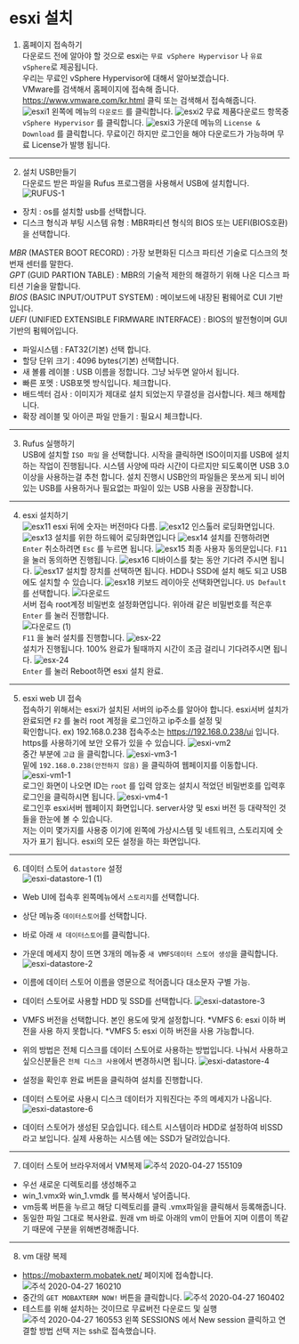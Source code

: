 # esxi 설치
1. 홈페이지 접속하기 <br>
다운로드 전에 알아야 할 것으로 esxi는 `무료 vSphere Hypervisor` 나 `유료 vSphere`로 제공됩니다. <br>
우리는 무료인 vSphere Hypervisor에 대해서 알아보겠습니다. <br>
VMware를 검색해서 홈페이지에 접속해 줍니다. https://www.vmware.com/kr.html 클릭 또는 검색해서 접속해줍니다. <br>
![esxi1](https://user-images.githubusercontent.com/63625609/80326477-e2729c80-8873-11ea-824b-cfb90c358414.png)
왼쪽에 메뉴의 `다운로드` 를 클릭합니다.
![esxi2](https://user-images.githubusercontent.com/63625609/80326523-06ce7900-8874-11ea-9c25-9e5d4556c2bd.png)
무료 제품다운로드 항목중 `vSphere Hypervisor` 를 클릭합니다.
![esxi3](https://user-images.githubusercontent.com/63625609/80326579-3e3d2580-8874-11ea-8d72-0d349700161c.png)
가운데 메뉴의 `License & Download` 를 클릭합니다. 무료이긴 하지만 로그인을 해야 다운로드가 가능하며 무료 License가 발행 됩니다.

-----
2. 설치 USB만들기 <br>
다운로드 받은 파일을 Rufus 프로그램을 사용해서 USB에 설치합니다. <br>
![RUFUS-1](https://user-images.githubusercontent.com/63625609/80326713-a25fe980-8874-11ea-900b-44c7e3ed1a21.png)
* 장치 : os를 설치할 usb를 선택합니다. <br>
* 디스크 형식과 부팅 시스템 유형 : MBR파티션 형식의 BIOS 또는 UEFI(BIOS호환)을 선택합니다. <br>
 
 *MBR* (MASTER BOOT RECORD) : 가장 보편화된 디스크 파티션 기술로 디스크의 첫번재 센터를 말한다. <br>
 *GPT* (GUID PARTION TABLE) : MBR의 기술적 제한의 해결하기 위해 나온 디스크 파티션 기술을 말합니다. <br>
 *BIOS* (BASIC INPUT/OUTPUT SYSTEM) : 메이보드에 내장된 펌웨어로 CUI 기반입니다. <br>
 *UEFI* (UNIFIED EXTENSIBLE FIRMWARE INTERFACE) : BIOS의 발전형이며 GUI 기반의 펌웨어입니다. <br>

* 파일시스템 : FAT32(기본) 선택 합니다.
* 할당 단위 크기 : 4096 bytes(기본) 선택합니다.
* 새 볼륨 레이블 : USB 이름을 정합니다. 그냥 놔두면 알아서 됩니다.
* 빠른 포멧 : USB포멧 방식입니다. 체크합니다.
* 배드섹터 검사 : 이미지가 제대로 설치 되었는지 무결성을 검사합니다. 체크 해제합니다.
* 확장 레이블 및 아이콘 파일 만들기 : 필요시 체크합니다.

-----
3. Rufus 실행하기 <br>
USB에 설치할 `ISO 파일` 을 선택합니다. 시작을 클릭하면 ISO이미지를 USB에 설치하는 작업이 진행됩니다. 시스템 사양에 따라 시간이 다르지만 되도록이면 USB 3.0이상을 사용하는걸 추천 합니다. 설치 진행시 USB안의 파일들은 못쓰게 되니 비어있는 USB를 사용하거나 필요없는 파일이 있는 USB 사용을 권장합니다.

-----
4. esxi 설치하기 <br>
![esx11](https://user-images.githubusercontent.com/63625609/80325068-b0ab0700-886e-11ea-84fc-77492fdb7cbe.png)
esxi 뒤에 숫자는 버전마다 다름. 
![esx12](https://user-images.githubusercontent.com/63625609/80325149-efd95800-886e-11ea-90f4-0a3c9f8e4639.png)
인스톨러 로딩화면입니다. 
![esx13](https://user-images.githubusercontent.com/63625609/80325200-29aa5e80-886f-11ea-8936-5a2cd4c42cf4.png)
설치를 위한 하드웨어 로딩화면입니다
![esx14](https://user-images.githubusercontent.com/63625609/80325262-59596680-886f-11ea-8eb4-52067e1eab2a.png)
설치를 진행하려면 `Enter` 취소하려면 `Esc` 를 누르면 됩니다.
![esx15](https://user-images.githubusercontent.com/63625609/80325302-8c9bf580-886f-11ea-940c-7d51f38acb26.png)
최종 사용자 동의문입니다. `F11` 을 눌러 동의하면 진행됩니다.
![esx16](https://user-images.githubusercontent.com/63625609/80325344-c40aa200-886f-11ea-9d88-32712f8e0b89.png)
디바이스를 찾는 동안 기다려 주시면 됩니다.
![esx17](https://user-images.githubusercontent.com/63625609/80325383-e8667e80-886f-11ea-97c3-542d30e9a17e.png)
설치할 장치를 선택하면 됩니다. HDD나 SSD에 설치 해도 되고 USB에도 설치할 수 있습니다.
![esx18](https://user-images.githubusercontent.com/63625609/80325453-2499df00-8870-11ea-916d-396fa65041dc.png)
키보드 레이아웃 선택화면입니다. `US Default` 를 선택합니다.
![다운로드](https://user-images.githubusercontent.com/63625609/80325537-8e19ed80-8870-11ea-9b9a-ba804af22274.png) <br>
서버 접속 root계정 비밀번호 설정화면입니다. 위아래 같은 비밀번호를 적은후 `Enter` 를 눌러 진행합니다. <br>
![다운로드 (1)](https://user-images.githubusercontent.com/63625609/80325605-d20cf280-8870-11ea-82b0-34218a4e899c.png) <br>
`F11` 을 눌러 설치를 진행합니다.
![esx-22](https://user-images.githubusercontent.com/63625609/80325654-fcf74680-8870-11ea-8eea-24f4d772dde3.png) <br>
설치가 진행됩니다. 100% 완료가 될때까지 시간이 조금 걸리니 기다려주시면 됩니다.
![esx-24](https://user-images.githubusercontent.com/63625609/80325687-2021f600-8871-11ea-831b-0296c94bdeef.png) <br>
`Enter` 를 눌러 Reboot하면 esxi 설치 완료. <br>

-------
5. esxi web UI 접속 <br>
접속하기 위해서는 esxi가 설치된 서버의 ip주소를 알아야 합니다. esxi서버 설치가 완료되면 `F2` 를 눌러 root 계정을 로그인하고 ip주소를 설정 및 <br>
확인합니다. ex) 192.168.0.238 접속주소는 https://192.168.0.238/ui 입니다. https를 사용하기에 보안 오류가 있을 수 있습니다.
![esxi-vm2](https://user-images.githubusercontent.com/63625609/80325927-1e0c6700-8872-11ea-8d71-652cbbad6483.png) <br>
중간 부분에 `고급` 을 클릭합니다.
![esxi-vm3-1](https://user-images.githubusercontent.com/63625609/80325970-4005e980-8872-11ea-8252-a162ddba982a.png) <br>
밑에 `192.168.0.238(안전하지 않음)` 을 클릭하여 웹페이지를 이동합니다.
![esxi-vm1-1](https://user-images.githubusercontent.com/63625609/80326034-780d2c80-8872-11ea-9dc1-94378c0c0c98.png) <br>
로그인 화면이 나오면 ID는 `root` 를 입력 암호는 설치시 적었던 비밀번호를 입력후 로그인을 클릭하시면 됩니다.
![esxi-vm4-1](https://user-images.githubusercontent.com/63625609/80326128-b86caa80-8872-11ea-941a-fcf4bcc0295d.png) <br>
로그인후 esxi서버 웹페이지 화면입니다. server사양 및 esxi 버전 등 대략적인 것들을 한눈에 볼 수 있습니다. <br>
저는 이미 몇가지를 사용중 이기에 왼쪽에 가상시스템 및 네트워크, 스토리지에 숫자가 표기 됩니다. esxi의 모든 설정을 하는 화면입니다.

-----
6. 데이터 스토어 `datastore` 설정 <br>
![esxi-datastore-1 (1)](https://user-images.githubusercontent.com/63625609/80327313-a260e900-8876-11ea-9c05-84ffdcf9f74b.png)
* Web UI에 접속후 왼쪽메뉴에서 `스토리지`를 선택합니다.
* 상단 메뉴중 `데이터스토어`를 선택합니다.
* 바로 아래 `새 데이터스토어`를 클릭합니다.
* 가운데 메세지 창이 뜨면 3개의 메뉴중 `새 VMFS데이터 스토어 생성`을 클릭합니다.
![esxi-datastore-2](https://user-images.githubusercontent.com/63625609/80327409-f7046400-8876-11ea-99c6-e28df839c893.png)
* 이름에 데이터 스토어 이름을 영문으로 적어줍니다 대소문자 구별 가능.
* 데이터 스토어로 사용할 HDD 및 SSD를 선택합니다.
![esxi-datastore-3](https://user-images.githubusercontent.com/63625609/80327475-29ae5c80-8877-11ea-8acd-fe021fa30f52.png)
* VMFS 버전을 선택합니다. 본인 용도에 맞게 설정합니다. 
*VMFS 6: esxi 이하 버전을 사용 하지 못합니다.
*VMFS 5: esxi 이하 버전을 사용 가능합니다.

* 위의 방법은 전체 디스크를 데이터 스토어로 사용하는 방법입니다. 나눠서 사용하고 싶으신분들은 `전체 디스크 사용`에서 변경하시면 됩니다.
![esxi-datastore-4](https://user-images.githubusercontent.com/63625609/80327587-9cb7d300-8877-11ea-9d94-125106bca2db.png)
* 설정을 확인후 완료 버튼을 클릭하여 설치를 진행합니다.
* 데이터 스토어로 사용시 디스크 데이터가 지워진다는 주의 메세지가 나옵니다.
![esxi-datastore-6](https://user-images.githubusercontent.com/63625609/80327651-d092f880-8877-11ea-89a5-7e6747d5d339.png)
* 데이터 스토어가 생성된 모습입니다. 테스트 시스템이라 HDD로 설정하여 비SSD라고 보입니다. 실제 사용하는 시스템 에는 SSD가 달려있습니다.
---------
7. 데이터 스토어 브라우저에서 VM복제
![주석 2020-04-27 155109](https://user-images.githubusercontent.com/63625609/80342420-1e6f2700-889f-11ea-9247-142ff4471892.png)
* 우선 새로운 디렉토리를 생성해주고
* win_1.vmx와 win_1.vmdk 를 복사해서 넣어줍니다.
* vm등록 버튼을 누르고 해당 디렉토리를 클릭 .vmx파일을 클릭해서 등록해줍니다.
* 동일한 파일 그대로 복사완료. 원래 vm 바로 아래의 vm이 만들어 지며 이름이 똑같기 때문에 구분을 위해변경해줍니다.
-------
8. vm 대량 복제
* https://mobaxterm.mobatek.net/  페이지에 접속합니다.
![주석 2020-04-27 160210](https://user-images.githubusercontent.com/63625609/80343253-8114f280-88a0-11ea-8be1-46875c05c814.png)
* 중간의 `GET MOBAXTERM NOW!` 버튼을 클릭합니다.
![주석 2020-04-27 160402](https://user-images.githubusercontent.com/63625609/80343414-c89b7e80-88a0-11ea-9e72-8512361a5fba.png)
* 테스트를 위해 설치하는 것이므로 무료버전 다운로드 및 실행
![주석 2020-04-27 160553](https://user-images.githubusercontent.com/63625609/80343523-026c8500-88a1-11ea-9086-b629a38c4b81.png)
왼쪽 SESSIONS 에서 New session 클릭하고 연결할 방법 선택 저는 ssh로 접속했습니다.
